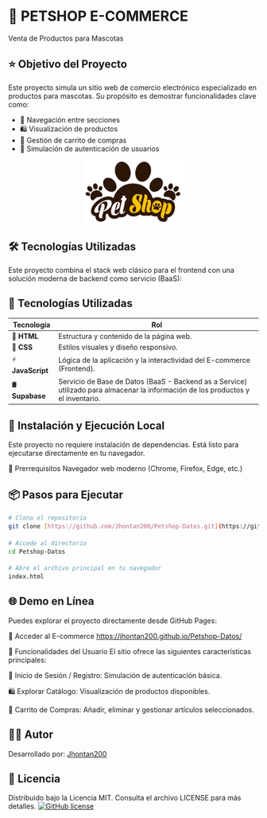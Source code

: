 # 🐾 PETSHOP E-COMMERCE
Venta de Productos para Mascotas

## ⭐ Objetivo del Proyecto
Este proyecto simula un sitio web de comercio electrónico especializado en productos para mascotas. Su propósito es demostrar funcionalidades clave como:

- 🧭 Navegación entre secciones  
- 🛍️ Visualización de productos  
- 🛒 Gestión de carrito de compras  
- 🔐 Simulación de autenticación de usuarios  

<p align="center">
<img src="imagenes/Logo.png" alt="PetShop Logo" width="200">
</p>

## 🛠️ Tecnologías Utilizadas
Este proyecto combina el stack web clásico para el frontend con una solución moderna de backend como servicio (BaaS):
## 🧰 Tecnologías Utilizadas

|  **Tecnología** | **Rol** |
|--------------------|-----------|
| 📝 **HTML** | Estructura y contenido de la página web. |
| 🎨 **CSS** | Estilos visuales y diseño responsivo. |
| ⚡ **JavaScript** | Lógica de la aplicación y la interactividad del E-commerce (Frontend). |
| 🛢️ **Supabase** | Servicio de Base de Datos (BaaS - Backend as a Service) utilizado para almacenar la información de los productos y el inventario. |


## 🚀 Instalación y Ejecución Local
Este proyecto no requiere instalación de dependencias. Está listo para ejecutarse directamente en tu navegador.

🔧 Prerrequisitos
Navegador web moderno (Chrome, Firefox, Edge, etc.)

## 📦 Pasos para Ejecutar
```bash
# Clona el repositorio
git clone [https://github.com/Jhontan200/Petshop-Datos.git](https://github.com/Jhontan200/Petshop-Datos.git)

# Accede al directorio
cd Petshop-Datos

# Abre el archivo principal en tu navegador
index.html
```

## 🌐 Demo en Línea
Puedes explorar el proyecto directamente desde GitHub Pages:

🔗 Acceder al E-commerce
https://jhontan200.github.io/Petshop-Datos/

🧭 Funcionalidades del Usuario
El sitio ofrece las siguientes características principales:

🔐 Inicio de Sesión / Registro: Simulación de autenticación básica.

🛍️ Explorar Catálogo: Visualización de productos disponibles.

🛒 Carrito de Compras: Añadir, eliminar y gestionar artículos seleccionados.

## 👨‍💻 Autor

Desarrollado por: [Jhontan200](https://github.com/Jhontan200)

## 📄 Licencia
Distribuido bajo la Licencia MIT. Consulta el archivo LICENSE para más detalles.
[![GitHub license](https://img.shields.io/github/license/Jhontan200/Petshop-Datos)](./LICENSE) 
